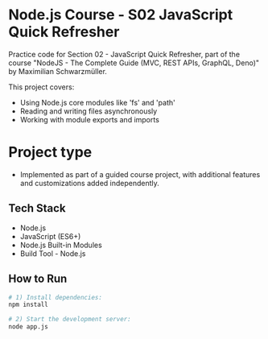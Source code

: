 # Node.js Course - S02 JavaScript Quick Refresher

Practice code for Section 02 - JavaScript Quick Refresher, part of the course "NodeJS - The Complete Guide (MVC, REST APIs, GraphQL, Deno)" by Maximilian Schwarzmüller.

This project covers:
- Using Node.js core modules like 'fs' and 'path'
- Reading and writing files asynchronously
- Working with module exports and imports

# Project type
- Implemented as part of a guided course project, with additional features and customizations added independently.

## Tech Stack
- Node.js
- JavaScript (ES6+)
- Node.js Built-in Modules
- Build Tool - Node.js
## How to Run

```bash
# 1) Install dependencies:
npm install

# 2) Start the development server:
node app.js
```